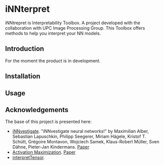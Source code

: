 # iNNterpret
iNNtrepret is Interpretability Toolbox. A project developed with the collaboration with UPC Image Processing Group. 
This Toolbox offers methods to help you interpret your NN models.

## Introduction
For the moment the product is in development.

## Installation

## Usage

## Acknowledgements
The base of this project is presented here:
- [iNNvestigate](https://github.com/albermax/innvestigate). "iNNvestigate neural networks!" by Maximilian Alber, Sebastian Lapuschkin, Philipp Seegerer, Miriam Hägele, Kristof T. Schütt, Grégoire Montavon, Wojciech Samek, Klaus-Robert Müller, Sven Dähne, Pieter-Jan Kindermans. [Paper](http://arxiv.org/abs/1808.04260)
- [Activation Maximization](https://github.com/Evolving-AI-Lab/synthesizing). [Paper](https://arxiv.org/pdf/1605.09304.pdf)
- [interpretTensor](https://github.com/VigneshSrinivasan10/interprettensor).
